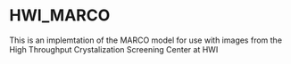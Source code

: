 # HWI_MARCO
This is an implemtation of the MARCO model for use with images from the High Throughput Crystalization Screening Center at HWI
